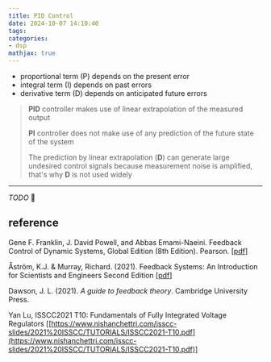 ```yaml
---
title: PID Control
date: 2024-10-07 14:10:40
tags:
categories:
- dsp
mathjax: true
---
```



- proportional term (P) depends on the present error
- integral term (I) depends on past errors
- derivative term (D) depends on anticipated future errors 

> **PID** controller makes use of linear extrapolation of the measured output
>
> **PI** controller does not make use of any prediction of the future state of the system
>
> The prediction by linear extrapolation (**D**) can generate large undesired control signals because measurement noise is amplified, that's why **D** is not used widely
>
---





*TODO* &#128197;



## reference

Gene F. Franklin, J. David Powell, and Abbas Emami-Naeini. Feedback Control of Dynamic Systems, Global Edition (8th Edition). Pearson. [[pdf](https://mrce.in/ebooks/Feedback%20Control%20of%20Dynamic%20Systems%208th%20Ed.pdf)]

Åström, K.J. & Murray, Richard. (2021). Feedback Systems: An Introduction for Scientists and Engineers Second Edition [[pdf](https://www.cds.caltech.edu/~murray/books/AM08/pdf/fbs-public_24Jul2020.pdf)]

Dawson, J. L. (2021). *A guide to feedback theory*. Cambridge University Press.

Yan Lu, ISSCC2021 T10: Fundamentals of Fully Integrated Voltage Regulators [[https://www.nishanchettri.com/isscc-slides/2021%20ISSCC/TUTORIALS/ISSCC2021-T10.pdf](https://www.nishanchettri.com/isscc-slides/2021%20ISSCC/TUTORIALS/ISSCC2021-T10.pdf)]

